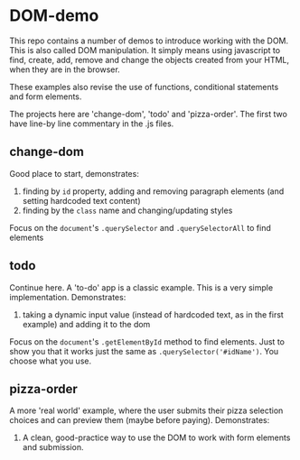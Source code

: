 # DOM-demo

This repo contains a number of demos to introduce working with the DOM. This is also called DOM manipulation. It simply means using javascript to find, create, add, remove and change the objects created from your HTML, when they are in the browser.

These examples also revise the use of functions, conditional statements and form elements.

The projects here are 'change-dom', 'todo' and 'pizza-order'. The first two have line-by line commentary in the .js files.

## change-dom
Good place to start, demonstrates:
1. finding by `id` property, adding and removing paragraph elements (and setting hardcoded text content)
2. finding by the `class` name and changing/updating styles

Focus on the `document`'s `.querySelector` and `.querySelectorAll` to find elements

## todo
Continue here. A 'to-do' app is a classic example. This is a very simple implementation. Demonstrates:
1. taking a dynamic input value (instead of hardcoded text, as in the first example) and adding it to the dom

Focus on the `document`'s `.getElementById` method to find elements. Just to show you that it works just the same as `.querySelector('#idName')`. You choose what you use.

## pizza-order
A more 'real world' example, where the user submits their pizza selection choices and can preview them (maybe before paying). Demonstrates:
1. A clean, good-practice way to use the DOM to work with form elements and submission.

